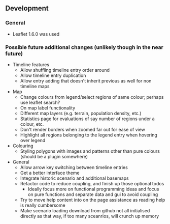 ## Development

### General
- Leaflet 1.6.0 was used

### Possible future additional changes (unlikely though in the near future)
- Timeline features
	- Allow shuffling timeline entry order around
	- Allow timeline entry duplication
	- Allow entry adding that doesn't inherit previous as well for non timeline maps
- Map
	- Change colours from legend/select regions of same colour; perhaps use leaflet search?
	- On map label functionality
	- Different map layers (e.g. terrain, population density, etc.)
	- Statistics page for evaluations of say number of regions under a colour, etc.
	- Don't render borders when zoomed far out for ease of view
	- Highlight all regions belonging to the legend entry when hovering over legend
- Colouring
	- Styling polygons with images and patterns other than pure colours (should be a plugin somewhere)
- General
	- Allow arrow key switching between timeline entries
	- Get a better interface theme
	- Integrate historic scenario and additional basemaps
	- Refactor code to reduce coupling, and finish up those optional todos
  		- Ideally focus more on functional programming ideas and focus on pure functions and separate data and gui to avoid coupling
	- Try to move help content into on the page assistance as reading help is really cumbersome
	- Make scenario loading download from github not all initialised directly as that way, if too many sceanrios, will crunch up memory